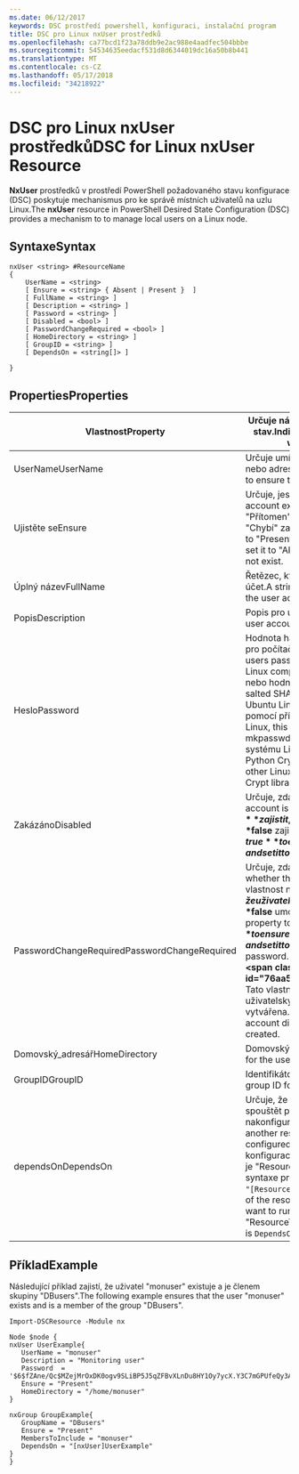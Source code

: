 ```yaml
---
ms.date: 06/12/2017
keywords: DSC prostředí powershell, konfiguraci, instalační program
title: DSC pro Linux nxUser prostředků
ms.openlocfilehash: ca77bcd1f23a78ddb9e2ac988e4aadfec504bbbe
ms.sourcegitcommit: 54534635eedacf531d8d6344019dc16a50b8b441
ms.translationtype: MT
ms.contentlocale: cs-CZ
ms.lasthandoff: 05/17/2018
ms.locfileid: "34218922"
---
```

# <a name="dsc-for-linux-nxuser-resource"></a><span data-ttu-id="76aa5-103">DSC pro Linux nxUser prostředků</span><span class="sxs-lookup"><span data-stu-id="76aa5-103">DSC for Linux nxUser Resource</span></span>

<span data-ttu-id="76aa5-104">**NxUser** prostředků v prostředí PowerShell požadovaného stavu konfigurace (DSC) poskytuje mechanismus pro ke správě místních uživatelů na uzlu Linux.</span><span class="sxs-lookup"><span data-stu-id="76aa5-104">The **nxUser** resource in PowerShell Desired State Configuration (DSC) provides a mechanism to to manage local users on a Linux node.</span></span>

## <a name="syntax"></a><span data-ttu-id="76aa5-105">Syntaxe</span><span class="sxs-lookup"><span data-stu-id="76aa5-105">Syntax</span></span>

```
nxUser <string> #ResourceName
{
    UserName = <string>
    [ Ensure = <string> { Absent | Present }  ]
    [ FullName = <string> ]
    [ Description = <string> ]
    [ Password = <string> ]
    [ Disabled = <bool> ]
    [ PasswordChangeRequired = <bool> ]
    [ HomeDirectory = <string> ]
    [ GroupID = <string> ]
    [ DependsOn = <string[]> ]

}
```

## <a name="properties"></a><span data-ttu-id="76aa5-106">Properties</span><span class="sxs-lookup"><span data-stu-id="76aa5-106">Properties</span></span>

|  <span data-ttu-id="76aa5-107">Vlastnost</span><span class="sxs-lookup"><span data-stu-id="76aa5-107">Property</span></span> |  <span data-ttu-id="76aa5-108">Určuje název účtu, pro které chcete zajistit určitý stav.</span><span class="sxs-lookup"><span data-stu-id="76aa5-108">Indicates the account name for which you want to ensure a specific state.</span></span> |
|---|---|
| <span data-ttu-id="76aa5-109">UserName</span><span class="sxs-lookup"><span data-stu-id="76aa5-109">UserName</span></span>| <span data-ttu-id="76aa5-110">Určuje umístění, kde chcete zajistit stav pro soubor nebo adresář.</span><span class="sxs-lookup"><span data-stu-id="76aa5-110">Specifies the location where you want to ensure the state for a file or directory.</span></span>|
| <span data-ttu-id="76aa5-111">Ujistěte se</span><span class="sxs-lookup"><span data-stu-id="76aa5-111">Ensure</span></span>| <span data-ttu-id="76aa5-112">Určuje, jestli účet existuje.</span><span class="sxs-lookup"><span data-stu-id="76aa5-112">Specifies whether the account exists.</span></span> <span data-ttu-id="76aa5-113">Nastavením této vlastnosti "Přítomen" zajistit, že existuje účet a nastavte ji na "Chybí" zajistit, že účet neexistuje.</span><span class="sxs-lookup"><span data-stu-id="76aa5-113">Set this property to "Present" to ensure that the account exists, and set it to "Absent" to ensure that the account does not exist.</span></span>|
| <span data-ttu-id="76aa5-114">Úplný název</span><span class="sxs-lookup"><span data-stu-id="76aa5-114">FullName</span></span>| <span data-ttu-id="76aa5-115">Řetězec, který obsahuje úplný název pro uživatelský účet.</span><span class="sxs-lookup"><span data-stu-id="76aa5-115">A string that contains the full name to use for the user account.</span></span>|
| <span data-ttu-id="76aa5-116">Popis</span><span class="sxs-lookup"><span data-stu-id="76aa5-116">Description</span></span>| <span data-ttu-id="76aa5-117">Popis pro uživatelský účet.</span><span class="sxs-lookup"><span data-stu-id="76aa5-117">The description for the user account.</span></span>|
| <span data-ttu-id="76aa5-118">Heslo</span><span class="sxs-lookup"><span data-stu-id="76aa5-118">Password</span></span>| <span data-ttu-id="76aa5-119">Hodnota hash hesla uživatele v příslušný formulář pro počítače se systémem Linux.</span><span class="sxs-lookup"><span data-stu-id="76aa5-119">The hash of the users password in the appropriate form for the Linux computer.</span></span> <span data-ttu-id="76aa5-120">Obvykle je to solené SHA-256, nebo hodnotu hash SHA-512.</span><span class="sxs-lookup"><span data-stu-id="76aa5-120">Typically, this is a salted SHA-256, or SHA-512 hash.</span></span> <span data-ttu-id="76aa5-121">Na Debian a Ubuntu Linux tato hodnota může být generována pomocí příkazu mkpasswd.</span><span class="sxs-lookup"><span data-stu-id="76aa5-121">On Debian and Ubuntu Linux, this value can be generated with the mkpasswd command.</span></span> <span data-ttu-id="76aa5-122">Pro ostatní distribucích systému Linux metodu crypt knihovny jazyka Python Crypt slouží ke generování hodnoty hash.</span><span class="sxs-lookup"><span data-stu-id="76aa5-122">For other Linux distros, the crypt method of Python’s Crypt library can be used to generate the hash.</span></span>|
| <span data-ttu-id="76aa5-123">Zakázáno</span><span class="sxs-lookup"><span data-stu-id="76aa5-123">Disabled</span></span>| <span data-ttu-id="76aa5-124">Určuje, zda je povolen.</span><span class="sxs-lookup"><span data-stu-id="76aa5-124">Indicates whether the account is enabled.</span></span> <span data-ttu-id="76aa5-125">Tuto vlastnost nastavit na **$true** zajistit, že tento účet je zakázané a nastavte ji na **$false** zajistit, že je povolena.</span><span class="sxs-lookup"><span data-stu-id="76aa5-125">Set this property to **$true** to ensure that this account is disabled, and set it to **$false** to ensure that it is enabled.</span></span>|
| <span data-ttu-id="76aa5-126">PasswordChangeRequired</span><span class="sxs-lookup"><span data-stu-id="76aa5-126">PasswordChangeRequired</span></span>| <span data-ttu-id="76aa5-127">Určuje, zda může uživatel změnit heslo.</span><span class="sxs-lookup"><span data-stu-id="76aa5-127">Indicates whether the user can change the password.</span></span> <span data-ttu-id="76aa5-128">Tuto vlastnost nastavit na **$true** zajistit, že uživatel nemůže změnit heslo a nastavte ji na **$false** umožňuje uživatelům změnit heslo.</span><span class="sxs-lookup"><span data-stu-id="76aa5-128">Set this property to **$true** to ensure that the user cannot change the password, and set it to **$false** to allow the user to change the password.</span></span> <span data-ttu-id="76aa5-129">Výchozí hodnota je **$false**.</span><span class="sxs-lookup"><span data-stu-id="76aa5-129">The default value is **$false**.</span></span> <span data-ttu-id="76aa5-130">Tato vlastnost je Vyhodnocená jenom Pokud uživatelský účet dříve neexistoval a je vytvářena.</span><span class="sxs-lookup"><span data-stu-id="76aa5-130">This property is only evaluated if the user account did not exist previously and is being created.</span></span>|
| <span data-ttu-id="76aa5-131">Domovský_adresář</span><span class="sxs-lookup"><span data-stu-id="76aa5-131">HomeDirectory</span></span>| <span data-ttu-id="76aa5-132">Domovský adresář pro uživatele.</span><span class="sxs-lookup"><span data-stu-id="76aa5-132">The home directory for the user.</span></span>|
| <span data-ttu-id="76aa5-133">GroupID</span><span class="sxs-lookup"><span data-stu-id="76aa5-133">GroupID</span></span>| <span data-ttu-id="76aa5-134">Identifikátor primární skupiny uživatele.</span><span class="sxs-lookup"><span data-stu-id="76aa5-134">The primary group ID for the user.</span></span>|
| <span data-ttu-id="76aa5-135">dependsOn</span><span class="sxs-lookup"><span data-stu-id="76aa5-135">DependsOn</span></span> | <span data-ttu-id="76aa5-136">Určuje, že konfigurace jiný prostředek musí spouštět předtím, než je tento prostředek nakonfigurován.</span><span class="sxs-lookup"><span data-stu-id="76aa5-136">Indicates that the configuration of another resource must run before this resource is configured.</span></span> <span data-ttu-id="76aa5-137">Například pokud ID bloku skriptu konfigurace prostředků, který chcete spustit nejprve je "ResourceName" a "Typ prostředku" je její typ, syntaxe pro používání této vlastnosti je `DependsOn = "[ResourceType]ResourceName"`.</span><span class="sxs-lookup"><span data-stu-id="76aa5-137">For example, if the ID of the resource configuration script block that you want to run first is "ResourceName" and its type is "ResourceType", the syntax for using this property is `DependsOn = "[ResourceType]ResourceName"`.</span></span>|

## <a name="example"></a><span data-ttu-id="76aa5-138">Příklad</span><span class="sxs-lookup"><span data-stu-id="76aa5-138">Example</span></span>

<span data-ttu-id="76aa5-139">Následující příklad zajistí, že uživatel "monuser" existuje a je členem skupiny "DBusers".</span><span class="sxs-lookup"><span data-stu-id="76aa5-139">The following example ensures that the user "monuser" exists and is a member of the group "DBusers".</span></span>

```
Import-DSCResource -Module nx

Node $node {
nxUser UserExample{
   UserName = "monuser"
   Description = "Monitoring user"
   Password  =    '$6$fZAne/Qc$MZejMrOxDK0ogv9SLiBP5J5qZFBvXLnDu8HY1Oy7ycX.Y3C7mGPUfeQy3A82ev3zIabhDQnj2ayeuGn02CqE/0'
   Ensure = "Present"
   HomeDirectory = "/home/monuser"
}

nxGroup GroupExample{
   GroupName = "DBusers"
   Ensure = "Present"
   MembersToInclude = "monuser"
   DependsOn = "[nxUser]UserExample"
}
}
```